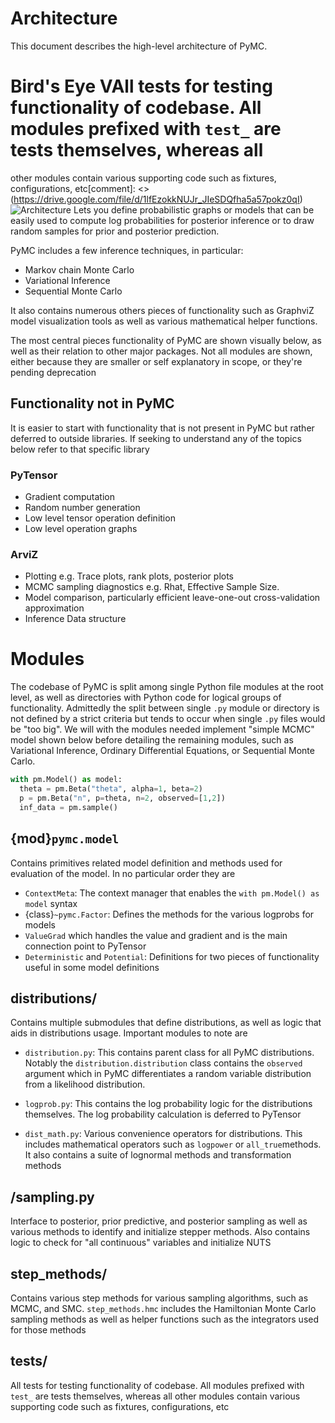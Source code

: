 # Architecture
This document describes the high-level architecture of PyMC.

# Bird's Eye VAll tests for testing functionality of codebase. All modules prefixed with `test_` are tests themselves, whereas all
other modules contain various supporting code such as fixtures, configurations, etc[comment]: <> (https://drive.google.com/file/d/1lfEzokkNUJr_JIeSDQfha5a57pokz0qI)
![Architecture](docs/Architecture.png)
Lets you define probabilistic graphs or models that can be easily used to compute log probabilities for posterior
inference or to draw random samples for prior and posterior prediction.

PyMC includes a few inference techniques, in particular:
* Markov chain Monte Carlo
* Variational Inference
* Sequential Monte Carlo

It also contains numerous others pieces of functionality such as GraphviZ model visualization tools
as well as various mathematical helper functions.

The most central pieces functionality of PyMC are shown visually below, as well as their
relation to other major packages. Not all modules are shown, either because
they are smaller or self explanatory in scope, or they're pending
deprecation

## Functionality not in PyMC
It is easier to start with functionality that is not present in PyMC but
rather deferred to outside libraries. If seeking to understand any
of the topics below refer to that specific library

### PyTensor
* Gradient computation
* Random number generation
* Low level tensor operation definition
* Low level operation graphs

### ArviZ
* Plotting e.g. Trace plots, rank plots, posterior plots
* MCMC sampling diagnostics e.g. Rhat, Effective Sample Size.
* Model comparison, particularly efficient leave-one-out cross-validation approximation
* Inference Data structure


# Modules
The codebase of PyMC is split among single Python file modules at the root
level, as well as directories with Python code for logical groups of functionality.
Admittedly the split between single `.py` module or directory is not defined by a strict
criteria but tends to occur when single `.py` files would be "too big".
We will with the modules needed implement "simple MCMC" model shown below
before detailing the remaining modules, such as Variational Inference, Ordinary Differential Equations,
or Sequential Monte Carlo.

```python
with pm.Model() as model:
  theta = pm.Beta("theta", alpha=1, beta=2)
  p = pm.Beta("n", p=theta, n=2, observed=[1,2])
  inf_data = pm.sample()


```

## {mod}`pymc.model`
Contains primitives related model definition and methods used for evaluation of the model.
In no particular order they are

* `ContextMeta`: The context manager that enables the `with pm.Model() as model` syntax
* {class}`~pymc.Factor`: Defines the methods for the various logprobs for models
* `ValueGrad` which handles the value and gradient and is the main connection point to PyTensor
* `Deterministic` and `Potential`: Definitions for two pieces of functionality useful in some model definitions

## distributions/
Contains multiple submodules that define distributions,  as well as logic that aids in distributions usage.
Important modules to note are

* `distribution.py`: This contains parent class for all PyMC distributions.
  Notably the `distribution.distribution` class contains the `observed` argument which in PyMC differentiates
  a random variable distribution from a likelihood distribution.

* `logprob.py`: This contains the log probability logic for the distributions themselves.
  The log probability calculation is deferred to PyTensor

* `dist_math.py`: Various convenience operators for distributions.
  This includes mathematical operators such as `logpower` or `all_true`methods.
  It also contains a suite of lognormal methods and transformation methods

## /sampling.py
Interface to posterior, prior predictive, and posterior sampling as well as various methods to identify and initialize
stepper methods. Also contains logic to check for "all continuous" variables and initialize NUTS

## step_methods/
Contains various step methods for various sampling algorithms, such as MCMC, and SMC. `step_methods.hmc` includes
the Hamiltonian Monte Carlo sampling methods as well as helper functions such as the integrators used for those methods

## tests/
All tests for testing functionality of codebase. All modules prefixed with `test_` are tests themselves, whereas all
other modules contain various supporting code such as fixtures, configurations, etc
